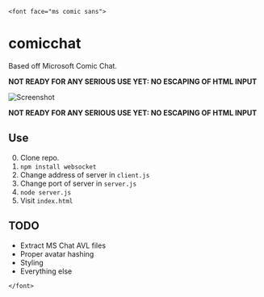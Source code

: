 `<font face="ms comic sans">`

# comicchat

Based off Microsoft Comic Chat.

__NOT READY FOR ANY SERIOUS USE YET: NO ESCAPING OF HTML INPUT__

![Screenshot](http://i.imgur.com/LFDd3wC.png)

__NOT READY FOR ANY SERIOUS USE YET: NO ESCAPING OF HTML INPUT__

## Use
0. Clone repo.
1. `npm install websocket`
2. Change address of server in `client.js`
3. Change port of server in `server.js`
4. `node server.js`
5. Visit `index.html`

## TODO
* Extract MS Chat AVL files
* Proper avatar hashing
* Styling
* Everything else

`</font>`